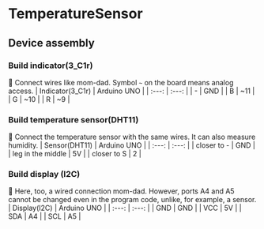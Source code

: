 # TemperatureSensor
## Device assembly
### Build indicator(3_C1r)
📖 Connect wires like mom-dad. Symbol `~` on the board means analog access.
| Indicator(3_C1r) | Arduino UNO |
| :---: | :---: |
| - | GND |
| B | ~11 |
| G | ~10 |
| R | ~9 |

### Build temperature sensor(DHT11)
📖 Connect the temperature sensor with the same wires. It can also measure humidity.
| Sensor(DHT11) | Arduino UNO |
| :---: | :---: |
| closer to - | GND |
| leg in the middle | 5V |
| closer to S | 2 |

### Build display (I2C)
📖 Here, too, a wired connection mom-dad. However, ports A4 and A5 cannot be changed even in the program code, unlike, for example, a sensor.
| Display(I2C) | Arduino UNO |
| :---: | :---: |
| GND | GND |
| VCC | 5V |
| SDA | A4 |
| SCL | A5 |
